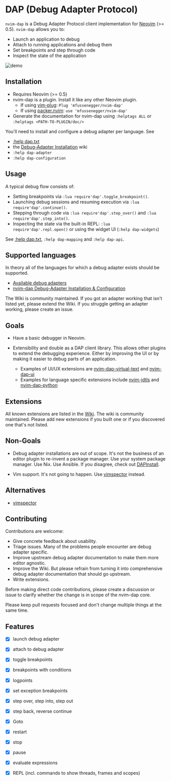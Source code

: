 # DAP (Debug Adapter Protocol)

`nvim-dap` is a Debug Adapter Protocol client implementation for [Neovim][1]
(>= 0.5). `nvim-dap` allows you to:

- Launch an application to debug
- Attach to running applications and debug them
- Set breakpoints and step through code
- Inspect the state of the application

![demo][demo]

## Installation

- Requires Neovim (>= 0.5)
- nvim-dap is a plugin. Install it like any other Neovim plugin.
  - If using [vim-plug][11]: `Plug 'mfussenegger/nvim-dap'`
  - If using [packer.nvim][12]: `use 'mfussenegger/nvim-dap'`
- Generate the documentation for nvim-dap using `:helptags ALL` or
  `:helptags <PATH-TO-PLUGIN/doc/>`

You'll need to install and configure a debug adapter per language. See

- [:help dap.txt](doc/dap.txt)
- the [Debug-Adapter Installation][5] wiki
- `:help dap-adapter`
- `:help dap-configuration`

## Usage

A typical debug flow consists of:

- Setting breakpoints via `:lua require'dap'.toggle_breakpoint()`.
- Launching debug sessions and resuming execution via `:lua require'dap'.continue()`.
- Stepping through code via `:lua require'dap'.step_over()` and `:lua require'dap'.step_into()`.
- Inspecting the state via the built-in REPL: `:lua require'dap'.repl.open()`
  or using the widget UI (`:help dap-widgets`)

See [:help dap.txt](doc/dap.txt), `:help dap-mapping` and `:help dap-api`.

## Supported languages

In theory all of the languages for which a debug adapter exists should be
supported.

- [Available debug adapters][13]
- [nvim-dap Debug-Adapter Installation & Configuration][5]

The Wiki is community maintained. If you got an adapter working that isn't
listed yet, please extend the Wiki. If you struggle getting an adapter working,
please create an issue.


## Goals

- Have a basic debugger in Neovim.
- Extensibility and double as a DAP client library. This allows other plugins
  to extend the debugging experience. Either by improving the UI or by making
  it easier to debug parts of an application.

  - Examples of UI/UX extensions are [nvim-dap-virtual-text][7] and [nvim-dap-ui][15]
  - Examples for language specific extensions include [nvim-jdtls][8] and [nvim-dap-python][9]

## Extensions

All known extensions are listed in the [Wiki][10]. The wiki is community
maintained. Please add new extensions if you built one or if you discovered one
that's not listed.

## Non-Goals

- Debug adapter installations are out of scope. It's not the business of an
  editor plugin to re-invent a package manager. Use your system package
  manager. Use Nix. Use Ansible.
  If you disagree, check out [DAPInstall][14].

- Vim support. It's not going to happen. Use [vimspector][2] instead.

## Alternatives

- [vimspector][2]


## Contributing

Contributions are welcome:

- Give concrete feedback about usability.
- Triage issues. Many of the problems people encounter are debug
  adapter specific.
- Improve upstream debug adapter documentation to make them more editor
  agnostic.
- Improve the Wiki. But please refrain from turning it into comprehensive debug
  adapter documentation that should go upstream.
- Write extensions.

Before making direct code contributions, please create a discussion or issue to
clarify whether the change is in scope of the nvim-dap core.

Please keep pull requests focused and don't change multiple things at the same
time.

## Features

- [x] launch debug adapter
- [x] attach to debug adapter
- [x] toggle breakpoints
- [x] breakpoints with conditions
- [x] logpoints
- [x] set exception breakpoints
- [x] step over, step into, step out
- [x] step back, reverse continue
- [x] Goto
- [x] restart
- [x] stop
- [x] pause
- [x] evaluate expressions
- [x] REPL (incl. commands to show threads, frames and scopes)


[1]: https://neovim.io/
[2]: https://github.com/puremourning/vimspector
[3]: https://github.com/neovim/nvim-lsp
[4]: https://github.com/microsoft/debugpy
[5]: https://github.com/mfussenegger/nvim-dap/wiki/Debug-Adapter-installation
[7]: https://github.com/theHamsta/nvim-dap-virtual-text
[8]: https://github.com/mfussenegger/nvim-jdtls
[9]: https://github.com/mfussenegger/nvim-dap-python
[10]: https://github.com/mfussenegger/nvim-dap/wiki/Extensions
[11]: https://github.com/junegunn/vim-plug
[12]: https://github.com/wbthomason/packer.nvim
[13]: https://microsoft.github.io/debug-adapter-protocol/implementors/adapters/
[14]: https://github.com/Pocco81/DAPInstall.nvim
[15]: https://github.com/rcarriga/nvim-dap-ui
[demo]: https://user-images.githubusercontent.com/38700/124292938-669a7100-db56-11eb-93b8-77b66994fc8a.gif

